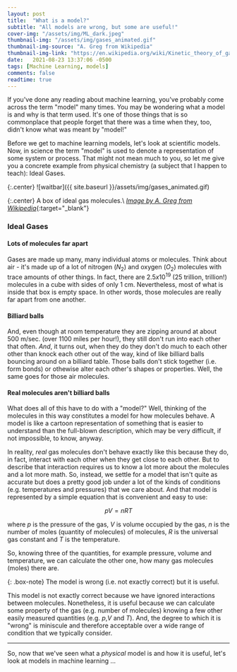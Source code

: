 ```yaml
---
layout: post
title:  "What is a model?"
subtitle: "All models are wrong, but some are useful!"
cover-img: "/assets/img/ML_dark.jpeg"
thumbnail-img: "/assets/img/gases_animated.gif"
thumbnail-img-source: "A. Greg from Wikipedia"
thumbnail-img-link: "https://en.wikipedia.org/wiki/Kinetic_theory_of_gases#/media/File:Translational_motion.gif"
date:   2021-08-23 13:37:06 -0500
tags: [Machine Learning, models]
comments: false
readtime: true
---
```


If you've done any reading about machine learning, you've probably come across the term "model" many times. You may be wondering what a model is and why is that term used. It's one of those things that is so commonplace that people forget that there was a time when they, too, didn't know what was meant by "model!"

Before we get to machine learning models, let's look at scientific models. Now, in science the term "model" is used to denote a representation of some system or process. That might not mean much to you, so let me give you a concrete example from physical chemistry (a subject that I happen to teach): Ideal Gases.

{:.center}
![waitbar]({{ site.baseurl }}/assets/img/gases_animated.gif)

{:.center}
A box of ideal gas molecules.\\
[_Image by A. Greg from Wikipedia_](https://en.wikipedia.org/wiki/Kinetic_theory_of_gases#/media/File:Translational_motion.gif){:target="_blank"}

### Ideal Gases

#### Lots of molecules far apart
Gases are made up many, many individual atoms or molecules. Think about air - it's made up of a lot of nitrogen ($N_2$) and oxygen ($O_2$) molecules with trace amounts of other things. In fact, there are $2.5 x 10^{19}$ (25 trillion, trillion!) molecules in a cube with sides of only 1 cm. Nevertheless, most of what is inside that box is empty space. In other words, those molecules are really far apart from one another.

#### Billiard balls

And, even though at room temperature they are zipping around at about 500 m/sec. (over 1100 miles per hour!), they still don't run into each other that often. _And_, it turns out, when they do they don't do much to each other other than knock each other out of the way, kind of like billiard balls bouncing around on a billiard table. Those balls don't stick together (i.e. form bonds) or othewise alter each other's shapes or properties. Well, the same goes for those air molecules.

#### Real molecules aren't billiard balls
What does all of this have to do with a "model?" Well, thinking of the molecules in this way constitutes a model for how molecules behave. A model is like a cartoon representation of something that is easier to understand than the full-blown description, which may be very difficult, if not impossible, to know, anyway.

In reality, _real_ gas molecules don't behave exactly like this because they do, in fact, interact with each other when they get close to each other. But to describe that interaction requires us to know a lot more about the molecules and a lot more math. So, instead, we settle for a model that isn't quite as accurate but does a pretty good job under a lot of the kinds of conditions (e.g. temperatures and pressures) that we care about. And that model is represented by a simple equation that is convenient and easy to use:

$$
pV = nRT
$$

where $p$ is the pressure of the gas, $V$ is volume occupied by the gas, $n$ is the number of moles (quantity of molecules) of molecules, $R$ is the universal gas constant and $T$ is the temperature.

So, knowing three of the quantities, for example pressure, volume and temperature, we can calculate the other one, how many gas molecules (moles) there are.

{: .box-note}
The model is wrong (i.e. not exactly correct) but it is useful.

This model is not exactly correct because we have ignored interactions between molecules. Nonetheless, it is useful because we can calculate some property of the gas (e.g. number of molecules) knowing a few other easily measured quantities (e.g. $p$,$V$ and $T$). And, the degree to which it is "wrong" is miniscule and therefore acceptable over a wide range of condition that we typically consider.

---

So, now that we've seen what a _physical_ model is and how it is useful, let's look at models in machine learning ...